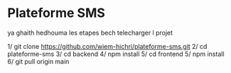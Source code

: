 ﻿# Plateforme SMS

 ya ghaith hedhouma les etapes bech telecharger l projet 
 
1/  git clone https://github.com/wiem-hichri/plateforme-sms.git
2/  cd plateforme-sms
3/  cd backend
4/  npm install
5/  cd frontend 
5/  npm install
6/  git pull origin main

